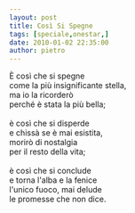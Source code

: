 ```yaml
---
layout: post
title: Così Si Spegne
tags: [speciale,onestar,]
date: 2010-01-02 22:35:00
author: pietro
---
```

È così che si spegne<br/>come la più insignificante stella,<br/>ma io la ricorderò<br/>perché è stata la più bella;<br/><br/>è così che si disperde<br/>e chissà se è mai esistita,<br/>morirò di nostalgia<br/>per il resto della vita;<br/><br/>è così che si conclude<br/>e torna l'alba e la fenice<br/>l'unico fuoco, mai delude<br/>le promesse che non dice.
